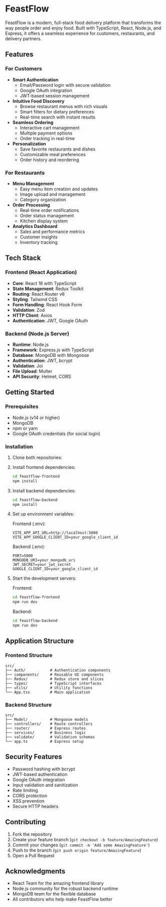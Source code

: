 # FeastFlow

FeastFlow is a modern, full-stack food delivery platform that transforms the way people order and enjoy food. Built with TypeScript, React, Node.js, and Express, it offers a seamless experience for customers, restaurants, and delivery partners.

## Features

### For Customers
- **Smart Authentication**
  - Email/Password login with secure validation
  - Google OAuth integration
  - JWT-based session management
- **Intuitive Food Discovery**
  - Browse restaurant menus with rich visuals
  - Smart filters for dietary preferences
  - Real-time search with instant results
- **Seamless Ordering**
  - Interactive cart management
  - Multiple payment options
  - Order tracking in real-time
- **Personalization**
  - Save favorite restaurants and dishes
  - Customizable meal preferences
  - Order history and reordering

### For Restaurants
- **Menu Management**
  - Easy menu item creation and updates
  - Image upload and management
  - Category organization
- **Order Processing**
  - Real-time order notifications
  - Order status management
  - Kitchen display system
- **Analytics Dashboard**
  - Sales and performance metrics
  - Customer insights
  - Inventory tracking

## Tech Stack

### Frontend (React Application)
- **Core**: React 18 with TypeScript
- **State Management**: Redux Toolkit
- **Routing**: React Router v6
- **Styling**: Tailwind CSS
- **Form Handling**: React Hook Form
- **Validation**: Zod
- **HTTP Client**: Axios
- **Authentication**: JWT, Google OAuth

### Backend (Node.js Server)
- **Runtime**: Node.js
- **Framework**: Express.js with TypeScript
- **Database**: MongoDB with Mongoose
- **Authentication**: JWT, bcrypt
- **Validation**: Joi
- **File Upload**: Multer
- **API Security**: Helmet, CORS

## Getting Started

### Prerequisites
- Node.js (v14 or higher)
- MongoDB
- npm or yarn
- Google OAuth credentials (for social login)

### Installation

1. Clone both repositories:

2. Install frontend dependencies:
   ```bash
   cd feastflow-frontend
   npm install
   ```

3. Install backend dependencies:
   ```bash
   cd feastflow-backend
   npm install
   ```

4. Set up environment variables:

   Frontend (.env):
   ```env
   VITE_APP_API_URL=http://localhost:5000
   VITE_APP_GOOGLE_CLIENT_ID=your_google_client_id
   ```

   Backend (.env):
   ```env
   PORT=5000
   MONGODB_URI=your_mongodb_uri
   JWT_SECRET=your_jwt_secret
   GOOGLE_CLIENT_ID=your_google_client_id
   ```

5. Start the development servers:

   Frontend:
   ```bash
   cd feastflow-frontend
   npm run dev
   ```

   Backend:
   ```bash
   cd feastflow-backend
   npm run dev
   ```

## Application Structure

### Frontend Structure
```
src/
├── Auth/           # Authentication components
├── components/     # Reusable UI components
├── Redux/          # Redux store and slices
├── types/          # TypeScript interfaces
├── utils/          # Utility functions
└── App.tsx         # Main application
```

### Backend Structure
```
src/
├── Model/          # Mongoose models
├── controllers/    # Route controllers
├── router/         # Express routes
├── services/       # Business logic
├── validate/       # Validation schemas
└── app.ts          # Express setup
```

## Security Features
- Password hashing with bcrypt
- JWT-based authentication
- Google OAuth integration
- Input validation and sanitization
- Rate limiting
- CORS protection
- XSS prevention
- Secure HTTP headers

## Contributing
1. Fork the repository
2. Create your feature branch (`git checkout -b feature/AmazingFeature`)
3. Commit your changes (`git commit -m 'Add some AmazingFeature'`)
4. Push to the branch (`git push origin feature/AmazingFeature`)
5. Open a Pull Request



## Acknowledgments
- React Team for the amazing frontend library
- Node.js community for the robust backend runtime
- MongoDB team for the flexible database
- All contributors who help make FeastFlow better


